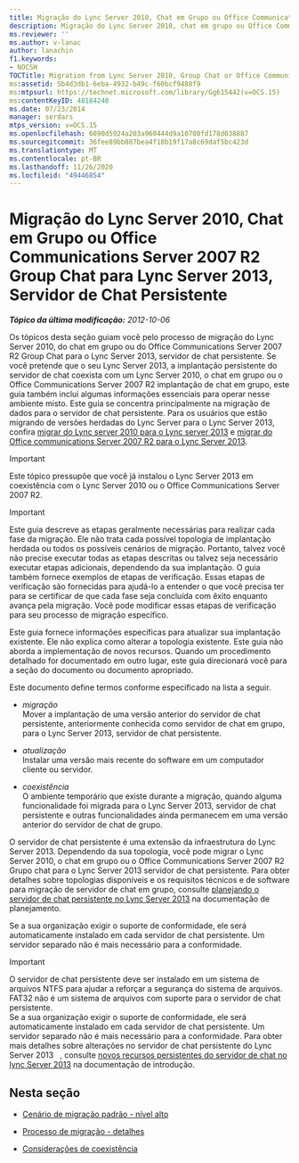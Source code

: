 ```yaml
---
title: Migração do Lync Server 2010, Chat em Grupo ou Office Communications Server 2007 R2 Group Chat para Lync Server 2013, Servidor de Chat Persistente
description: Migração do Lync Server 2010, chat em grupo ou Office Communications Server 2007 R2 Grupo chat para o Lync Server 2013, servidor de chat persistente.
ms.reviewer: ''
ms.author: v-lanac
author: lanachin
f1.keywords:
- NOCSH
TOCTitle: Migration from Lync Server 2010, Group Chat or Office Communications Server 2007 R2 Group Chat to Lync Server 2013, Persistent Chat Server
ms:assetid: 5b4d3db1-6eba-4932-b49c-f60bcf9488f9
ms:mtpsurl: https://technet.microsoft.com/library/Gg615442(v=OCS.15)
ms:contentKeyID: 48184240
ms.date: 07/23/2014
manager: serdars
mtps_version: v=OCS.15
ms.openlocfilehash: 6090d5924a203a960444d9a10700fd178d038887
ms.sourcegitcommit: 36fee89bb887bea4f18b19f17a8c69daf5bc423d
ms.translationtype: MT
ms.contentlocale: pt-BR
ms.lasthandoff: 11/26/2020
ms.locfileid: "49446854"
---
```

# <a name="migration-from-lync-server-2010-group-chat-or-office-communications-server-2007-r2-group-chat-to-lync-server-2013-persistent-chat-server"></a>Migração do Lync Server 2010, Chat em Grupo ou Office Communications Server 2007 R2 Group Chat para Lync Server 2013, Servidor de Chat Persistente

<div data-xmlns="http://www.w3.org/1999/xhtml">

<div class="topic" data-xmlns="http://www.w3.org/1999/xhtml" data-msxsl="urn:schemas-microsoft-com:xslt" data-cs="https://msdn.microsoft.com/">

<div data-asp="https://msdn2.microsoft.com/asp">



</div>

<div id="mainSection">

<div id="mainBody">

<span> </span>

_**Tópico da última modificação:** 2012-10-06_

Os tópicos desta seção guiam você pelo processo de migração do Lync Server 2010, do chat em grupo ou do Office Communications Server 2007 R2 Group Chat para o Lync Server 2013, servidor de chat persistente. Se você pretende que o seu Lync Server 2013, a implantação persistente do servidor de chat coexista com um Lync Server 2010, o chat em grupo ou o Office Communications Server 2007 R2 implantação de chat em grupo, este guia também inclui algumas informações essenciais para operar nesse ambiente misto. Este guia se concentra principalmente na migração de dados para o servidor de chat persistente. Para os usuários que estão migrando de versões herdadas do Lync Server para o Lync Server 2013, confira [migrar do Lync server 2010 para o Lync server 2013](migration-from-lync-server-2010-to-lync-server-2013.md) e [migrar do Office communications Server 2007 R2 para o Lync Server 2013](migration-from-office-communications-server-2007-r2-to-lync-server-2013.md).

<div>


> [!IMPORTANT]  
> Este tópico pressupõe que você já instalou o Lync Server 2013 em coexistência com o Lync Server 2010 ou o Office Communications Server 2007 R2.



</div>

<div>


> [!IMPORTANT]  
> Este guia descreve as etapas geralmente necessárias para realizar cada fase da migração. Ele não trata cada possível topologia de implantação herdada ou todos os possíveis cenários de migração. Portanto, talvez você não precise executar todas as etapas descritas ou talvez seja necessário executar etapas adicionais, dependendo da sua implantação. O guia também fornece exemplos de etapas de verificação. Essas etapas de verificação são fornecidas para ajudá-lo a entender o que você precisa ter para se certificar de que cada fase seja concluída com êxito enquanto avança pela migração. Você pode modificar essas etapas de verificação para seu processo de migração específico.



</div>

Este guia fornece informações específicas para atualizar sua implantação existente. Ele não explica como alterar a topologia existente. Este guia não aborda a implementação de novos recursos. Quando um procedimento detalhado for documentado em outro lugar, este guia direcionará você para a seção do documento ou documento apropriado.

Este documento define termos conforme especificado na lista a seguir.

  - *migração*  
    Mover a implantação de uma versão anterior do servidor de chat persistente, anteriormente conhecida como servidor de chat em grupo, para o Lync Server 2013, servidor de chat persistente.

<!-- end list -->

  - *atualização*  
    Instalar uma versão mais recente do software em um computador cliente ou servidor.

<!-- end list -->

  - *coexistência*  
    O ambiente temporário que existe durante a migração, quando alguma funcionalidade foi migrada para o Lync Server 2013, servidor de chat persistente e outras funcionalidades ainda permanecem em uma versão anterior do servidor de chat de grupo.

O servidor de chat persistente é uma extensão da infraestrutura do Lync Server 2013. Dependendo da sua topologia, você pode migrar o Lync Server 2010, o chat em grupo ou o Office Communications Server 2007 R2 Grupo chat para o Lync Server 2013 servidor de chat persistente. Para obter detalhes sobre topologias disponíveis e os requisitos técnicos e de software para migração de servidor de chat em grupo, consulte [planejando o servidor de chat persistente no Lync Server 2013](lync-server-2013-planning-for-persistent-chat-server.md) na documentação de planejamento.

Se a sua organização exigir o suporte de conformidade, ele será automaticamente instalado em cada servidor de chat persistente. Um servidor separado não é mais necessário para a conformidade.

<div>


> [!IMPORTANT]  
> O servidor de chat persistente deve ser instalado em um sistema de arquivos NTFS para ajudar a reforçar a segurança do sistema de arquivos. FAT32 não é um sistema de arquivos com suporte para o servidor de chat persistente.<BR>Se a sua organização exigir o suporte de conformidade, ele será automaticamente instalado em cada servidor de chat persistente. Um servidor separado não é mais necessário para a conformidade. Para obter mais detalhes sobre alterações no servidor de chat persistente do Lync Server 2013 &nbsp; , consulte <A href="lync-server-2013-new-persistent-chat-server-features.md">novos recursos persistentes do servidor de chat no lync Server 2013</A> na documentação de introdução.



</div>

<div>

## <a name="in-this-section"></a>Nesta seção

  - [Cenário de migração padrão - nível alto](standard-migration-scenario-high-level.md)

  - [Processo de migração - detalhes](migration-process-details.md)

  - [Considerações de coexistência](coexistence-considerations.md)

</div>

</div>

<span> </span>

</div>

</div>

</div>


